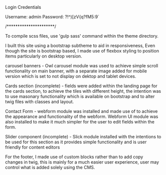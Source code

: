 Login Credentials

Username: admin
Password: ?!^)[zV{q?fM5:9`

/**********************/

To compile scss files, use 'gulp sass' command within the theme directory. 

I built this site using a bootstrap subtheme to aid in responsiveness,
Even though the site is bootstrap based, I made use of flexbox styling to position items particularly on
desktop version.

carousel banners - Owl carousel module was used to achieve simple scroll functionality on main banner, with a separate image added for
mobile version which is set to not display on dektop and tablet devices.

Cards section (incomplete) - fields were added within the landing page for the cards section, to achieve the tiles with different height,
the intention was to use masonary functionality which is available on bootstrap and to alter twig files with classes and layout.

Contact Form - webform module was installed and made use of to achieve the appearance and functionality of the webform. Webform UI
module was also installed to make it much simpler for the user to edit fields within the form.

Slider component (incomplete) - Slick module installed with the intentions to be used for this section as it provides simple
functionality and is user friendly for content editors

For the footer, I made use of custom blocks rather than to add copy changes in twig, this is mainly for a much easier
user experience, user may control what is added solely using the CMS.
